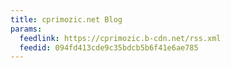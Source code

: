 ```yaml
---
title: cprimozic.net Blog
params:
  feedlink: https://cprimozic.b-cdn.net/rss.xml
  feedid: 094fd413cde9c35bdcb5b6f41e6ae785
---
```

